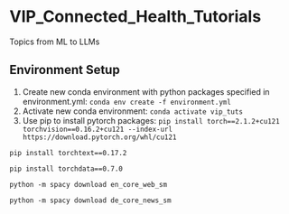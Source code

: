 # VIP_Connected_Health_Tutorials
Topics from ML to LLMs

## Environment Setup
1. Create new conda environment with python packages specified in environment.yml: 
`conda env create -f environment.yml`
2. Activate new conda environment:
`conda activate vip_tuts`
3. Use pip to install pytorch packages:
`pip install torch==2.1.2+cu121 torchvision==0.16.2+cu121 --index-url https://download.pytorch.org/whl/cu121`

`pip install torchtext==0.17.2`

`pip install torchdata==0.7.0`

`python -m spacy download en_core_web_sm`

`python -m spacy download de_core_news_sm`